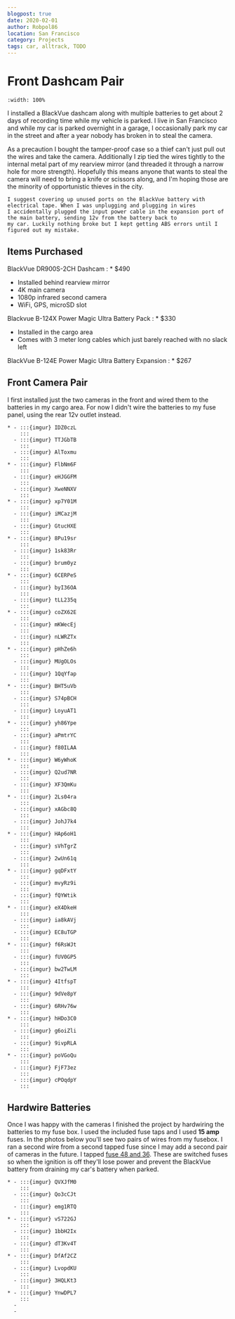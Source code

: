 ```yaml
---
blogpost: true
date: 2020-02-01
author: Robpol86
location: San Francisco
category: Projects
tags: car, alltrack, TODO
---
```


# Front Dashcam Pair

```{imgur-figure} 9dVe8pY
:width: 100%
```

I installed a BlackVue dashcam along with multiple batteries to get about 2 days of recording time while my vehicle is
parked. I live in San Francisco and while my car is parked overnight in a garage, I occasionally park my car in the street
and after a year nobody has broken in to steal the camera.

As a precaution I bought the tamper-proof case so a thief can't just pull out the wires and take the camera. Additionally I
zip tied the wires tightly to the internal metal part of my rearview mirror (and threaded it through a narrow hole for more
strength). Hopefully this means anyone that wants to steal the camera will need to bring a knife or scissors along, and I'm
hoping those are the minority of opportunistic thieves in the city.

```{note}
I suggest covering up unused ports on the BlackVue battery with electrical tape. When I was unplugging and plugging in wires
I accidentally plugged the input power cable in the expansion port of the main battery, sending 12v from the battery back to
my car. Luckily nothing broke but I kept getting ABS errors until I figured out my mistake.
```

## Items Purchased

BlackVue DR900S-2CH Dashcam
: * $490
  * Installed behind rearview mirror
  * 4K main camera
  * 1080p infrared second camera
  * WiFi, GPS, microSD slot

Blackvue B-124X Power Magic Ultra Battery Pack
: * $330
  * Installed in the cargo area
  * Comes with 3 meter long cables which just barely reached with no slack left

BlackVue B-124E Power Magic Ultra Battery Expansion
: * $267

## Front Camera Pair

I first installed just the two cameras in the front and wired them to the batteries in my cargo area. For now I didn't wire
the batteries to my fuse panel, using the rear 12v outlet instead.

```{list-table}
* - :::{imgur} IDZ0czL
    :::
  - :::{imgur} TTJGbTB
    :::
  - :::{imgur} AlToxmu
    :::
* - :::{imgur} FlbNm6F
    :::
  - :::{imgur} eHJGGFM
    :::
  - :::{imgur} XweNNXV
    :::
* - :::{imgur} xp7Y01M
    :::
  - :::{imgur} iMCazjM
    :::
  - :::{imgur} GtucHXE
    :::
* - :::{imgur} 8Pu19sr
    :::
  - :::{imgur} 1sk83Rr
    :::
  - :::{imgur} brum0yz
    :::
* - :::{imgur} 6CERPeS
    :::
  - :::{imgur} byI36OA
    :::
  - :::{imgur} tLL235q
    :::
* - :::{imgur} coZX62E
    :::
  - :::{imgur} mKWecEj
    :::
  - :::{imgur} nLWRZTx
    :::
* - :::{imgur} pHhZe6h
    :::
  - :::{imgur} MUgOLOs
    :::
  - :::{imgur} 1QqYfap
    :::
* - :::{imgur} BHT5uVb
    :::
  - :::{imgur} S74pBCH
    :::
  - :::{imgur} LoyuAT1
    :::
* - :::{imgur} yh86Ype
    :::
  - :::{imgur} aPmtrYC
    :::
  - :::{imgur} f80ILAA
    :::
* - :::{imgur} W6yWhoK
    :::
  - :::{imgur} Q2ud7NR
    :::
  - :::{imgur} XF3QmKu
    :::
* - :::{imgur} 2Ls04ra
    :::
  - :::{imgur} xAGbc8Q
    :::
  - :::{imgur} JohJ7k4
    :::
* - :::{imgur} HAp6oH1
    :::
  - :::{imgur} sVhTgrZ
    :::
  - :::{imgur} 2wUn61q
    :::
* - :::{imgur} gqDFxtY
    :::
  - :::{imgur} mvyRz9i
    :::
  - :::{imgur} fQYWtik
    :::
* - :::{imgur} eX4DkeH
    :::
  - :::{imgur} ia8kAVj
    :::
  - :::{imgur} EC8uTGP
    :::
* - :::{imgur} f6RsWJt
    :::
  - :::{imgur} fUV0GP5
    :::
  - :::{imgur} bw2TwLM
    :::
* - :::{imgur} 4ItfspT
    :::
  - :::{imgur} 9dVe8pY
    :::
  - :::{imgur} 6RHv76w
    :::
* - :::{imgur} hHDo3C0
    :::
  - :::{imgur} g6oiZli
    :::
  - :::{imgur} 9ivpRLA
    :::
* - :::{imgur} poVGoQu
    :::
  - :::{imgur} FjF73ez
    :::
  - :::{imgur} cPOqdpY
    :::
```

## Hardwire Batteries

Once I was happy with the cameras I finished the project by hardwiring the batteries to my fuse box. I used the included fuse
taps and I used **15 amp** fuses. In the photos below you'll see two pairs of wires from my fusebox. I ran a second wire from
a second tapped fuse since I may add a second pair of cameras in the future. I tapped
[fuse 48 and 36](https://fuse-box.info/volkswagen/volkswagen-golf-vii-mk7-2013-2020-fuses). These are switched fuses so when
the ignition is off they'll lose power and prevent the BlackVue battery from draining my car's battery when parked.

```{list-table}
* - :::{imgur} QVXJfM0
    :::
  - :::{imgur} Qo3cCJt
    :::
  - :::{imgur} emg1RTQ
    :::
* - :::{imgur} vS722GJ
    :::
  - :::{imgur} 1bbH2Ix
    :::
  - :::{imgur} dT3Kv4T
    :::
* - :::{imgur} DfAf2CZ
    :::
  - :::{imgur} LvopdKU
    :::
  - :::{imgur} 3HQLKt3
    :::
* - :::{imgur} YnwDPL7
    :::
  -
  -
```
